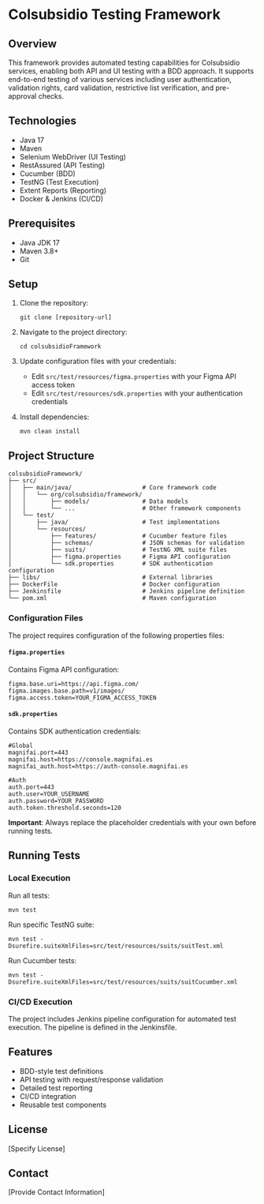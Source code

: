 # Colsubsidio Testing Framework

## Overview
This framework provides automated testing capabilities for Colsubsidio services, enabling both API and UI testing with a BDD approach. It supports end-to-end testing of various services including user authentication, validation rights, card validation, restrictive list verification, and pre-approval checks.

## Technologies
- Java 17
- Maven
- Selenium WebDriver (UI Testing)
- RestAssured (API Testing)
- Cucumber (BDD)
- TestNG (Test Execution)
- Extent Reports (Reporting)
- Docker & Jenkins (CI/CD)

## Prerequisites
- Java JDK 17
- Maven 3.8+
- Git

## Setup
1. Clone the repository:
   ```
   git clone [repository-url]
   ```

2. Navigate to the project directory:
   ```
   cd colsubsidioFramework
   ```

3. Update configuration files with your credentials:
   - Edit `src/test/resources/figma.properties` with your Figma API access token
   - Edit `src/test/resources/sdk.properties` with your authentication credentials

4. Install dependencies:
   ```
   mvn clean install
   ```

## Project Structure
```
colsubsidioFramework/
├── src/
│   ├── main/java/                    # Core framework code
│   │   └── org/colsubsidio/framework/
│   │       ├── models/               # Data models
│   │       └── ...                   # Other framework components
│   └── test/
│       ├── java/                     # Test implementations
│       └── resources/
│           ├── features/             # Cucumber feature files
│           ├── schemas/              # JSON schemas for validation
│           ├── suits/                # TestNG XML suite files
│           ├── figma.properties      # Figma API configuration
│           └── sdk.properties        # SDK authentication configuration
├── libs/                             # External libraries
├── DockerFile                        # Docker configuration
├── Jenkinsfile                       # Jenkins pipeline definition
└── pom.xml                           # Maven configuration
```

### Configuration Files
The project requires configuration of the following properties files:

#### `figma.properties`
Contains Figma API configuration:
```properties
figma.base.uri=https://api.figma.com/
figma.images.base.path=v1/images/
figma.access.token=YOUR_FIGMA_ACCESS_TOKEN
```

#### `sdk.properties`
Contains SDK authentication credentials:
```properties
#Global
magnifai.port=443
magnifai.host=https://console.magnifai.es
magnifai_auth.host=https://auth-console.magnifai.es

#Auth
auth.port=443
auth.user=YOUR_USERNAME
auth.password=YOUR_PASSWORD
auth.token.threshold.seconds=120
```

**Important**: Always replace the placeholder credentials with your own before running tests.

## Running Tests
### Local Execution
Run all tests:
```
mvn test
```

Run specific TestNG suite:
```
mvn test -Dsurefire.suiteXmlFiles=src/test/resources/suits/suitTest.xml
```

Run Cucumber tests:
```
mvn test -Dsurefire.suiteXmlFiles=src/test/resources/suits/suitCucumber.xml
```

### CI/CD Execution
The project includes Jenkins pipeline configuration for automated test execution. The pipeline is defined in the Jenkinsfile.

## Features
- BDD-style test definitions
- API testing with request/response validation
- Detailed test reporting
- CI/CD integration
- Reusable test components

## License
[Specify License]

## Contact
[Provide Contact Information]